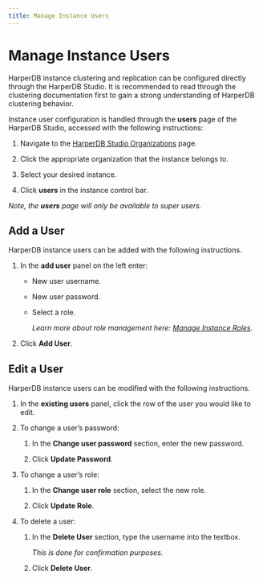 ```yaml
---
title: Manage Instance Users
---
```


# Manage Instance Users

HarperDB instance clustering and replication can be configured directly through the HarperDB Studio. It is recommended to read through the clustering documentation first to gain a strong understanding of HarperDB clustering behavior.



Instance user configuration is handled through the **users** page of the HarperDB Studio, accessed with the following instructions:

1) Navigate to the [HarperDB Studio Organizations](https:/studio.harperdb.io/organizations) page.

2) Click the appropriate organization that the instance belongs to.

3) Select your desired instance.

4) Click **users** in the instance control bar.

*Note, the **users** page will only be available to super users.*

## Add a User

HarperDB instance users can be added with the following instructions.

1) In the **add user** panel on the left enter:

   * New user username.
   
   * New user password.
   
   * Select a role.
   
      *Learn more about role management here: [Manage Instance Roles](./manage-instance-roles).*
   
2) Click **Add User**.
   
## Edit a User

HarperDB instance users can be modified with the following instructions.

1) In the **existing users** panel, click the row of the user you would like to edit.

2) To change a user’s password:

   1) In the **Change user password** section, enter the new password.
   
   2) Click **Update Password**.
   
3) To change a user’s role:

   1) In the **Change user role** section, select the new role.
   
   2) Click **Update Role**.
   
4) To delete a user:

   1) In the **Delete User** section, type the username into the textbox.
   
      *This is done for confirmation purposes.*
   
   2) Click **Delete User**.